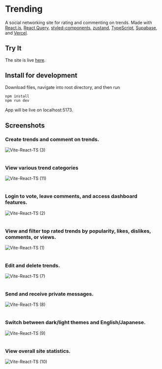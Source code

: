 # Trending
A social networking site for rating and commenting on trends. Made with [React.js](https://react.dev/), [React Query](https://tanstack.com/query/v3/), [styled-components](https://www.npmjs.com/package/styled-components), [zustand](https://www.npmjs.com/package/zustand), [TypeScript](https://www.typescriptlang.org/), [Supabase](https://supabase.com/), and [Vercel](https://vercel.com/). <br>

## Try It
The site is live [here](https://trending-jade.vercel.app/).

## Install for development
Download files, navigate into root directory, and then run <br>
```bash
npm install
npm run dev 
```
App will be live on localhost:5173.

## Screenshots
### Create trends and comment on trends.
![Vite-React-TS (3)](https://github.com/katsup07/trending-website/assets/90941888/a1237b58-2afd-454f-911c-77e5dda17ee2)
<br>
<br>
### View various trend categories
![Vite-React-TS (11)](https://github.com/katsup07/trending-website/assets/90941888/d94366be-8b9f-4730-997c-fcf3eb079ccc)
<br>
<br>
### Login to vote, leave comments, and access dashboard features.
![Vite-React-TS (2)](https://github.com/katsup07/trending-website/assets/90941888/5413a40e-ccaa-4305-88f1-0e32c27222de)
<br>
<br>
### View and filter top rated trends by popularity, likes, dislikes, comments, or views.
![Vite-React-TS (1)](https://github.com/katsup07/trending-website/assets/90941888/0135ef5c-489f-4c7f-ba88-8df6f1d3d185)
<br>
<br>
### Edit and delete trends.
![Vite-React-TS (7)](https://github.com/katsup07/trending-website/assets/90941888/a4279482-bfd1-4aeb-b8ec-7c398686e014)
<br>
<br>
### Send and receive private messages.
![Vite-React-TS (8)](https://github.com/katsup07/trending-website/assets/90941888/3d14e0dd-c9e2-4c20-9ffe-ba544839af16)
<br>
<br>
### Switch between dark/light themes and English/Japanese.
![Vite-React-TS (9)](https://github.com/katsup07/trending-website/assets/90941888/8f18654a-d7ef-4c3c-98e1-164f1aa304a6)
<br>
<br>
### View overall site statistics.
![Vite-React-TS (10)](https://github.com/katsup07/trending-website/assets/90941888/9db8c80e-87f0-43aa-8b27-040f38671be0)
<br>
<br>





